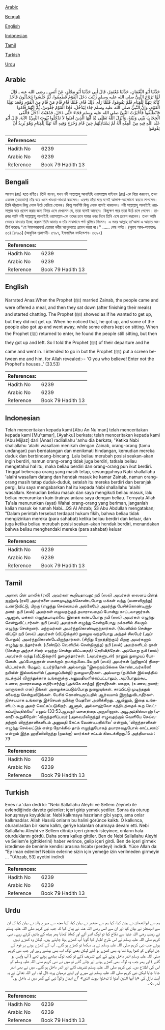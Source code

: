 [Arabic](#arabic)

[Bengali](#bengali)

[English](#english)

[Indonesian](#indonesian)

[Tamil](#tamil)

[Turkish](#turkish)

[Urdu](#urdu)

## Arabic


<div dir="rtl" lang="ar" style={{fontSize:'larger',backgroundColor:'#f8f9fa',padding:20}}>
حَدَّثَنَا أَبُو النُّعْمَانِ، حَدَّثَنَا مُعْتَمِرٌ، قَالَ أَبِي حَدَّثَنَا أَبُو مِجْلَزٍ، عَنْ أَنَسٍ ـ رضى الله عنه ـ قَالَ لَمَّا تَزَوَّجَ النَّبِيُّ صلى الله عليه وسلم زَيْنَبَ دَخَلَ الْقَوْمُ فَطَعِمُوا، ثُمَّ جَلَسُوا يَتَحَدَّثُونَ فَأَخَذَ كَأَنَّهُ يَتَهَيَّأُ لِلْقِيَامِ فَلَمْ يَقُومُوا، فَلَمَّا رَأَى ذَلِكَ قَامَ، فَلَمَّا قَامَ قَامَ مَنْ قَامَ مِنَ الْقَوْمِ وَقَعَدَ بَقِيَّةُ الْقَوْمِ، وَإِنَّ النَّبِيَّ صلى الله عليه وسلم جَاءَ لِيَدْخُلَ، فَإِذَا الْقَوْمُ جُلُوسٌ، ثُمَّ إِنَّهُمْ قَامُوا فَانْطَلَقُوا فَأَخْبَرْتُ النَّبِيَّ صلى الله عليه وسلم فَجَاءَ حَتَّى دَخَلَ، فَذَهَبْتُ أَدْخُلُ فَأَلْقَى الْحِجَابَ بَيْنِي وَبَيْنَهُ، وَأَنْزَلَ اللَّهُ تَعَالَى ‏(‏يَا أَيُّهَا الَّذِينَ آمَنُوا لاَ تَدْخُلُوا بُيُوتَ النَّبِيِّ‏)‏ الآيَةَ‏.‏ قَالَ أَبُو عَبْد اللَّهِ فِيهِ مِنْ الْفِقْهِ أَنَّهُ لَمْ يَسْتَأْذِنْهُمْ حِينَ قَامَ وَخَرَجَ وَفِيهِ أَنَّهُ تَهَيَّأَ لِلْقِيَامِ وَهُوَ يُرِيدُ أَنْ يَقُومُوا
</div>
<div style={{backgroundColor:'#f8f9fa',padding:20, marginBottom: 10}}><table> <thead> <tr> <th>References:</th> <th></th> </tr> </thead> <tbody><tr><td>Hadith No</td><td>6239</td></tr><tr><td>Arabic No</td><td>6239</td></tr><tr><td>Reference</td><td>Book 79 Hadith 13</td></tr></tbody></table></div>

## Bengali


<div dir="ltr" lang="bn" style={{fontSize:'larger',backgroundColor:'#f8f9fa',padding:20}}>
আনাস (রাঃ) হতে বর্ণিত। তিনি বলেন, যখন নবী সাল্লাল্লাহু আলাইহি ওয়াসাল্লাম যাইনাব (রাঃ)-কে বিয়ে করলেন, তখন একদল (মেহমান) তাঁর ঘরে এসে খাওয়া-দাওয়া করলেন। এরপর তাঁরা ঘরে বসেই আলাপ-আলোচনা করতে লাগলেন। তিনি দাঁড়ালে কিছু লোক উঠে বেরিয়ে গেলেন। কিন্তু অবশিষ্ট কিছু লোক বসেই থাকলেন। নবী সাল্লাল্লাহু আলাইহি ওয়াসাল্লাম ঘরে প্রবেশ করার জন্য ফিরে এসে দেখলেন যে, তারা বসেই আছেন। কিছুক্ষণ পরে তারা উঠে চলে গেলেন। তারপর আমি নবী সাল্লাল্লাহু আলাইহি ওয়াসাল্লাম-কে ওদের চলে যাবার খবর দিলে তিনি এসে প্রবেশ করলেন। তখন আমি ভেতরে যাওয়ার ইচ্ছে করলে তিনি আমার ও তাঁর মাঝখানে পর্দা ঝুলিয়ে দিলেন। এ সময় আল্লাহ তা‘আলা এ আয়াত অবতীর্ণ করেনঃ ‘‘হে ঈমানদারগণ! তোমরা নবীর ঘরগুলোতে প্রবেশ করো না।’’ ...... শেষ পর্যন্ত। (সূরাহ আল-আহযাবঃ ৫৩) [৪৭৯১] (আধুনিক প্রকাশনী- ৫৭৯৭, ইসলামিক ফাউন্ডেশন- ৫৬৯২)
</div>
<div style={{backgroundColor:'#f8f9fa',padding:20, marginBottom: 10}}><table> <thead> <tr> <th>References:</th> <th></th> </tr> </thead> <tbody><tr><td>Hadith No</td><td>6239</td></tr><tr><td>Arabic No</td><td>6239</td></tr><tr><td>Reference</td><td>Book 79 Hadith 13</td></tr></tbody></table></div>

## English


<div dir="ltr" lang="en" style={{fontSize:'larger',backgroundColor:'#f8f9fa',padding:20}}>
Narrated Anas:When the Prophet (ﷺ) married Zainab, the people came and were offered a meal, and then they sat down (after finishing their meals) and started chatting. The Prophet (ﷺ) showed as if he wanted to get up, but they did not get up. When he noticed that, he got up, and some of the people also got up and went away, while some others kept on sitting. When the Prophet (ﷺ) returned to enter, he found the people still sitting, but then they got up and left. So I told the Prophet (ﷺ) of their departure and he came and went in. I intended to go in but the Prophet (ﷺ) put a screen between me and him, for Allah revealed:-- 'O you who believe! Enter not the Prophet's houses..' (33.53)
</div>
<div style={{backgroundColor:'#f8f9fa',padding:20, marginBottom: 10}}><table> <thead> <tr> <th>References:</th> <th></th> </tr> </thead> <tbody><tr><td>Hadith No</td><td>6239</td></tr><tr><td>Arabic No</td><td>6239</td></tr><tr><td>Reference</td><td>Book 79 Hadith 13</td></tr></tbody></table></div>

## Indonesian


<div dir="ltr" lang="id" style={{fontSize:'larger',backgroundColor:'#f8f9fa',padding:20}}>
Telah menceritakan kepada kami [Abu An Nu'man] telah menceritakan kepada kami [Mu'tamar], [Ayahku] berkata; telah menceritakan kepada kami [Abu Mijlaz] dari [Anas] radliallahu 'anhu dia berkata; "Ketika Nabi shallallahu 'alaihi wasallam menikah dengan Zainab, orang-orang (tamu undangan) pun berdatangan dan menikmati hindangan, kemudian mereka duduk dan berbincang-bincang. Lalu beliau merubah posisi seakan-akan ingin berdiri, namun orang-orang tidak juga berdiri, tatkala beliau mengetahui hal itu, maka beliau berdiri dan orang-orang pun ikut berdiri. Tinggal beberapa orang yang masih tetap, sesungguhnya Nabi shallallahu 'alaihi wasallam datang dan hendak masuk ke kamar Zainab, namun orang-orang masih tetap duduk-duduk, setelah itu mereka berdiri dan beranjak pergi, lalu saya mengabarkan hal itu kepada Nabi shallallahu 'alaihi wasallam. Kemudian beliau masuk dan saya mengikuti beliau masuk, lalu beliau menurunkan kain tirainya antara saya dengan beliau. Ternyata Allah Ta'ala menurunkan (ayat) Wahai orang-orang yang beriman, janganlah kalian masuk ke rumah Nabi…QS Al Ahzab; 53 Abu Abdullah mengatakan; "Dalam perintah tersebut terdapat hukum fikih, bahwa beliau tidak mengizinkan mereka (para sahabat) ketika beliau berdiri dan keluar, dan juga ketika beliau merubah posisi seakan-akan hendak berdiri, menandakan bahwa beliau menghendaki mereka (para sahabat) keluar
</div>
<div style={{backgroundColor:'#f8f9fa',padding:20, marginBottom: 10}}><table> <thead> <tr> <th>References:</th> <th></th> </tr> </thead> <tbody><tr><td>Hadith No</td><td>6239</td></tr><tr><td>Arabic No</td><td>6239</td></tr><tr><td>Reference</td><td>Book 79 Hadith 13</td></tr></tbody></table></div>

## Tamil


<div dir="ltr" lang="ta" style={{fontSize:'larger',backgroundColor:'#f8f9fa',padding:20}}>
அனஸ் பின் மாலிக் (ரலி) அவர்கள் கூறியதாவது: நபி (ஸல்) அவர்கள் ஸைனப் பின்த் ஜஹ்ஷ் (ரலி) அவர்களை மணமுடித்துக்கொண்டபோது மக்கள் வந்து (மணவிருந்து) உண்டுவிட்டு, பிறகு (எழுந்து செல்லாமல் அங்கேயே) அமர்ந்து பேசிக்கொண்டிருந்தனர். நபி (ஸல்) அவர்கள் எழுவதற்குத் தயாராவதைப் போன்று காட்டலானார்கள். ஆனால், மக்கள் எழுந்தபாடில்லை. இதைக் கண்டபோது நபி (ஸல்) அவர்கள் எழுந்து சென்றுவிட்டார்கள். நபி (ஸல்) அவர்கள் எழுந்து சென்றபோது மக்களில் சிலரும் எழுந்து சென்றனர். மற்றவர்கள் அமர்ந்துகொண்டிருந்தார்கள். (வெளியில் சென்றுவிட்டு) நபி (ஸல்) அவர்கள் (வீட்டுக்குள்) நுழைய வந்தபோது அந்தச் சிலபேர் (அப்போதும்) அமர்ந்துகொண்டேயிருந்தார்கள். (சிறிது நேரத்திற்குப்) பிறகு அவர்களும் எழுந்து நடந்தார்கள். (மீண்டும் வெளியில் சென்றிருந்த) நபி (ஸல்) அவர்களிடம் நான் (சென்று அந்தச் சிலர் எழுந்து சென்று விட்டதைத்) தெரிவித்தேன். அப்போது நபி (ஸல்) அவர்கள் வந்து (வீட்டுக்குள்) நுழைந்தார்கள். (அவர்களுடன்) நானும் நுழையப் போனேன். அப்போதுதான் எனக்கும் தமக்குமிடையே நபி (ஸல்) அவர்கள் (ஹிஜாப்) திரையிட்டார்கள். மேலும், உயர்ந்தோன் அல்லாஹ் “இறைநம்பிக்கை கொண்டவர்களே! நபியின் இல்லங்களில் (அழைப்பின்றி) நுழையாதீர்கள். அவ்வாறு (நபியின் இல்லத்தில் நடக்கும்) விருந்துக்காக உங்களுக்கு அனுமதியளிக்கப்பட்டாலும், அப்போதும்கூட உணவு தயாராவதை எதிர்பார்த்து (அங்கே காத்து) இராதீர்கள். மாறாக, (உணவு தயார்; வாருங்கள் என) நீங்கள் அழைக்கப்படும்போது நுழையுங்கள். சாப்பிட்டு முடிந்ததும் கலைந்து சென்றுவிடுங்கள். பேசிக் கொண்டிருப்பதில் ஆர்வமாய் இருந்துவிடாதீர்கள். நிச்சயமாக உங்களது இச்செயல் நபிக்கு வேதனை அளிக்கிறது. ஆயினும், இதை உங்களிடம் கூற அவர் வெட்கப்படுகிறார். ஆனால், அல்லாஹ்வோ சத்தியத்தைக் கூற வெட்கப்படுவதில்லை” எனும் (33:53ஆவது) வசனத்தை அருளினான். அபூஅப்தில்லாஹ் (புகாரீ) கூறுகிறேன்: ‘விருந்தளிப்பவர் (அவையிலிருந்து) எழுவதற்கும் வெளியே செல்வதற்கும் விருந்தாளிகளிடம் அனுமதி கேட்க வேண்டியதில்லை’ என்றும், ‘விருந்தாளிகள் எழுந்து செல்லட்டும் என்ற நோக்கில் தாம் எழுந்துபோகத் தயாராவதுபோல் காட்டலாம்’ என்றும் இந்த ஹதீஸிலிருந்து (நமக்கு) மார்க்கச் சட்டம் கிடைக்கிறது.15 அத்தியாயம் : 79
</div>
<div style={{backgroundColor:'#f8f9fa',padding:20, marginBottom: 10}}><table> <thead> <tr> <th>References:</th> <th></th> </tr> </thead> <tbody><tr><td>Hadith No</td><td>6239</td></tr><tr><td>Arabic No</td><td>6239</td></tr><tr><td>Reference</td><td>Book 79 Hadith 13</td></tr></tbody></table></div>

## Turkish


<div dir="ltr" lang="tr" style={{fontSize:'larger',backgroundColor:'#f8f9fa',padding:20}}>
Enes r.a.'dan dedi ki: "Nebi Sallallahu Aleyhi ve Sellem Zeyneb ile evlendiğinde davete gelenler; içeri girip yemek yediler. Sonra da oturup konuşmaya koyuldular. Nebi kalkmaya hazırlanır gibi yaptı, ama onlar kalkmadılar. Allah Hasıılü onların bu halini görünce kalktı. O kalkınca, oturanlardan bir kısmı kalktı, geriye kalanları oturmaya devam etti. Nebi Sallallahu Aleyhi ve Sellem dönüp içeri girmek isteyince, onların hala oturduklarını gördü. Daha sonra kalkıp gittiler. Ben de Nebi Sallallahu Aleyhi ve Sellem'e (gittiklerini) haber verince, gelip içeri girdi. Ben de içeri girmek istedimse de benimle kendisi arasına hicabı (perdeyi) indirdi. Yüce Allah da: "Ey iman edenler! Nebiin evlerine sizin için yemeğe izin verilmeden girmeyin ... "(Ahzab, 53) ayetini indirdi
</div>
<div style={{backgroundColor:'#f8f9fa',padding:20, marginBottom: 10}}><table> <thead> <tr> <th>References:</th> <th></th> </tr> </thead> <tbody><tr><td>Hadith No</td><td>6239</td></tr><tr><td>Arabic No</td><td>6239</td></tr><tr><td>Reference</td><td>Book 79 Hadith 13</td></tr></tbody></table></div>

## Urdu


<div dir="rtl" lang="ur" style={{fontSize:'larger',backgroundColor:'#f8f9fa',padding:20}}>
ہم سے ابوالنعمان نے بیان کیا، کہا ہم سے معتمر نے بیان کیا، کہا مجھ سے میرے والد نے بیان کیا کہ ان سے ابومجلز نے بیان کیا اور ان سے انس رضی اللہ عنہ نے بیان کیا کہ جب نبی کریم صلی اللہ علیہ وسلم نے زینب رضی اللہ عنہا سے نکاح کیا تو لوگ اندر آئے اور کھانا کھایا پھر بیٹھ کے باتیں کرتے رہے۔ نبی کریم صلی اللہ علیہ وسلم نے اس طرح اظہار کیا گویا آپ کھڑے ہونا چاہتے ہیں۔ لیکن وہ کھڑے نہیں ہوئے جب نبی کریم صلی اللہ علیہ وسلم نے یہ دیکھا تو کھڑے ہو گئے۔ آپ کے کھڑے ہونے پر قوم کے جن لوگوں کو کھڑا ہونا تھا وہ بھی کھڑے ہو گئے لیکن بعض لوگ اب بھی بیٹھے رہے اور جب نبی کریم صلی اللہ علیہ وسلم اندر داخل ہونے کے لیے تشریف لائے تو کچھ لوگ بیٹھے ہوئے تھے ( آپ واپس ہو گئے ) اور پھر جب وہ لوگ بھی کھڑے ہوئے اور چلے گئے تو میں نے نبی کریم صلی اللہ علیہ وسلم کو اس کی اطلاع دی۔ نبی کریم صلی اللہ علیہ وسلم تشریف لائے اور اندر داخل ہو گئے۔ میں نے بھی اندر جانا چاہا لیکن نبی کریم صلی اللہ علیہ وسلم نے میرے اور اپنے درمیان پردہ ڈال لیا۔ اور اللہ تعالیٰ نے یہ آیت نازل کی «يا أيها الذين آمنوا لا تدخلوا بيوت النبي‏» ”اے ایمان والو! نبی کے گھر میں نہ داخل ہو۔“ آخر تک۔
</div>
<div style={{backgroundColor:'#f8f9fa',padding:20, marginBottom: 10}}><table> <thead> <tr> <th>References:</th> <th></th> </tr> </thead> <tbody><tr><td>Hadith No</td><td>6239</td></tr><tr><td>Arabic No</td><td>6239</td></tr><tr><td>Reference</td><td>Book 79 Hadith 13</td></tr></tbody></table></div>